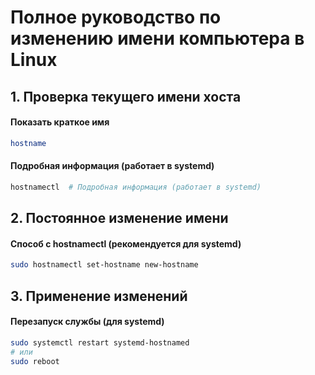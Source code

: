 # Полное руководство по изменению имени компьютера в Linux

## 1. Проверка текущего имени хоста
#### Показать краткое имя
```bash
hostname
```
#### Подробная информация (работает в systemd)
```bash
hostnamectl  # Подробная информация (работает в systemd)
```

## 2. Постоянное изменение имени
#### Способ с hostnamectl (рекомендуется для systemd)
```bash
sudo hostnamectl set-hostname new-hostname
```

## 3. Применение изменений
#### Перезапуск службы (для systemd)
```bash
sudo systemctl restart systemd-hostnamed
# или
sudo reboot
```